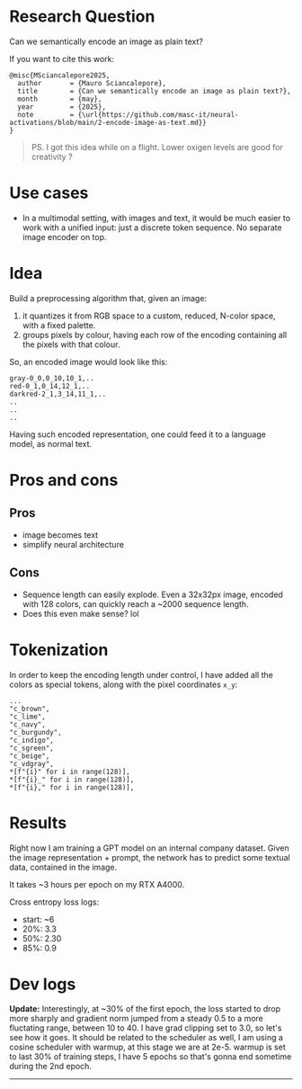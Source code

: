 # Research Question
Can we semantically encode an image as plain text?

If you want to cite this work:
```
@misc{MSciancalepore2025,
  author       = {Mauro Sciancalepore},
  title        = {Can we semantically encode an image as plain text?},
  month        = {may},
  year         = {2025},
  note         = {\url{https://github.com/masc-it/neural-activations/blob/main/2-encode-image-as-text.md}}
}
```

> PS. I got this idea while on a flight. Lower oxigen levels are good for creativity ?

# Use cases

- In a multimodal setting, with images and text, it would be much easier to work with a unified input: just a discrete token sequence. No separate image encoder on top.

# Idea

Build a preprocessing algorithm that, given an image: 

1. it quantizes it from RGB space to a custom, reduced, N-color space, with a fixed palette.
2. groups pixels by colour, having each row of the encoding containing all the pixels with that colour.

So, an encoded image would look like this:
```
gray-0_0,0_10,10_1,..
red-0_1,0_14,12_1,..
darkred-2_1,3_14,11_1,..
..
..
..
```

Having such encoded representation, one could feed it to a language model, as normal text.

# Pros and cons

## Pros

- image becomes text
- simplify neural architecture

## Cons
- Sequence length can easily explode. Even a 32x32px image, encoded with 128 colors, can quickly reach a ~2000 sequence length.
- Does this even make sense? lol

# Tokenization

In order to keep the encoding length under control, I have added all the colors as special tokens, along with the pixel coordinates `x_y`:

```
...
"c_brown",
"c_lime",
"c_navy",
"c_burgundy",
"c_indigo",
"c_sgreen",
"c_beige",
"c_vdgray",
*[f"{i}" for i in range(128)],
*[f"{i}_" for i in range(128)],
*[f"{i}," for i in range(128)],
```

# Results

Right now I am training a GPT model on an internal company dataset. 
Given the image representation + prompt, the network has to predict some textual data, contained in the image.

It takes ~3 hours per epoch on my RTX A4000.

Cross entropy loss logs:
- start: ~6
- 20%: 3.3
- 50%: 2.30
- 85%: 0.9

# Dev logs

**Update:**
Interestingly, at ~30% of the first epoch, the loss started to drop more sharply and gradient norm jumped from a steady 0.5 to a more fluctating range, between 10 to 40. I have grad clipping set to 3.0, so let's see how it goes.
It should be related to the scheduler as well, I am using a cosine scheduler with warmup, at this stage we are at 2e-5. warmup is set to last 30% of training steps, I have 5 epochs so that's gonna end sometime during the 2nd epoch.

---